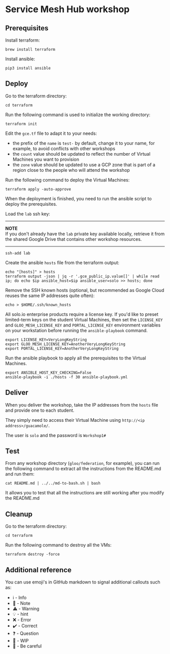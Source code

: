 # Service Mesh Hub workshop

## Prerequisites

Install terraform:

```
brew install terraform
```

Install ansible:

```
pip3 install ansible
```

## Deploy

Go to the terraform directory:

```
cd terraform
```

Run the following command is used to initialize the working directory:

```
terraform init
```

Edit the `gce.tf` file to adapt it to your needs:

- the prefix of the `name` is `test-` by default, change it to your name, for example, to avoid conflicts with other workshops
- the `count` value should be updated to reflect the number of Virtual Machines you want to provision
- the `zone` value should be updated to use a GCP zone that is part of a region close to the people who will attend the workshop

Run the following command to deploy the Virtual Machines:

```
terraform apply -auto-approve
```

When the deployment is finished, you need to run the ansible script to deploy the prerequisites.

Load the `lab` ssh key:

---
**NOTE**  
If you don't already have the `lab` private key available locally, retrieve it from the shared Google Drive that contains other workshop resources.

---

```
ssh-add lab
```

Create the ansible `hosts` file from the terraform output:

```
echo "[hosts]" > hosts
terraform output -json | jq -r '.gce_public_ip.value[]' | while read ip; do echo $ip ansible_host=$ip ansible_user=solo >> hosts; done
```

Remove the SSH known hosts (optional, but recommended as Google Cloud reuses the same IP addresses quite often):

```
echo > $HOME/.ssh/known_hosts
```

All solo.io enterprise products require a license key.  If you'd like to preset limited-term keys on the student Virtual Machines, then set the `LICENSE_KEY` and `GLOO_MESH_LICENSE_KEY` and `PORTAL_LICENSE_KEY` environment variables on your workstation before running the `ansible-playbook` command.

```
export LICENSE_KEY=VeryLongKeyString
export GLOO_MESH_LICENSE_KEY=AnotherVeryLongKeyString
export PORTAL_LICENSE_KEY=AnotherVeryLongKeyString
```

Run the ansible playbook to apply all the prerequisites to the Virtual Machines.

```
export ANSIBLE_HOST_KEY_CHECKING=False
ansible-playbook -i ./hosts -f 30 ansible-playbook.yml
```

## Deliver

When you deliver the workshop, take the IP addresses from the `hosts` file and provide one to each student.

They simply need to access their Virtual Machine using `http://<ip address>/guacamole/`.

The user is `solo` and the password is `Workshop1#`

## Test

From any workshop directory (`gloo/federation`, for example), you can run the following command to extract all the instructions from the README.md and run them:

```
cat README.md | ../../md-to-bash.sh | bash
```

It allows you to test that all the instructions are still working after you modify the README.md

## Cleanup

Go to the terraform directory:

```
cd terraform
```

Run the following command to destroy all the VMs:

```
terraform destroy -force
```

## Additional reference

You can use emoji's in GitHub markdown to signal additional callouts such as:

* :information_source: - Info
* :memo: - Note
* :warning: - Warning
* :bulb: - hint
* :x: - Error
* :heavy_check_mark: - Correct
* :question: - Question
* :construction: - WIP
* :eyes: - Be careful
